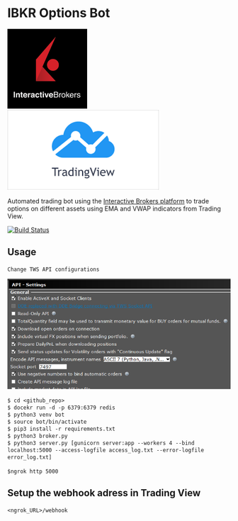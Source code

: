 #  IBKR Options Bot
<p float="left">
  <img src="./static/IBKR.png"/>
  <img src="./static/Trading View.png"  height="180"/>
</p>


 Automated trading bot using the [Interactive Brokers platform](https://www.interactivebrokers.com/en/home.php) to trade options on different assets using EMA and VWAP indicators from Trading View.


[![Build Status](https://img.shields.io/travis/com/jacebrowning/template-python.svg)](https://travis-ci.com/jacebrowning/template-python)

## Usage


```
Change TWS API configurations
```
![api_conf](./static/api_conf.png?raw=true)

```
$ cd <github_repo>
$ docekr run -d -p 6379:6379 redis
$ python3 venv bot
$ source bot/bin/activate
$ pip3 install -r requirements.txt
$ python3 broker.py
$ python3 server.py [gunicorn server:app --workers 4 --bind localhost:5000 --access-logfile access_log.txt --error-logfile error_log.txt]

$ngrok http 5000

```

## Setup the webhook adress in Trading View 
```
<ngrok_URL>/webhook
```

